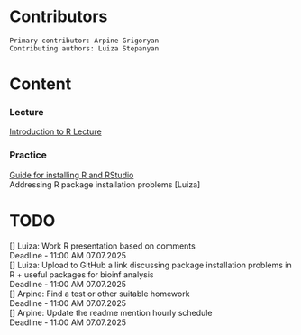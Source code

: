 
  # Contributors
    Primary contributor: Arpine Grigoryan
    Contributing authors: Luiza Stepanyan
  # Content  

  ### Lecture 
  [Introduction to R Lecture](https://docs.google.com/presentation/d/123DruZEKS_vYKDugWMUHxxNWizO96gn6/edit?usp=share_link&ouid=108169334741774870734&rtpof=true&sd=true) 

  ### Practice
  [Guide for installing R and RStudio](https://rstudio-education.github.io/hopr/starting.html) \
  Addressing R package installation problems [Luiza]

  # TODO
   [] Luiza: Work R presentation based on comments \
    Deadline -  11:00 AM 07.07.2025 \
   [] Luiza: Upload to GitHub a link discussing package installation problems in R + useful packages for bioinf analysis\
    Deadline -  11:00 AM 07.07.2025\
   [] Arpine: Find a test or other suitable homework \
    Deadline -  11:00 AM 07.07.2025 \
   [] Arpine: Update the readme mention hourly schedule \
    Deadline -  11:00 AM 07.07.2025

    
     


